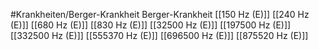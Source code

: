 #Krankheiten/Berger-Krankheit
Berger-Krankheit
[[150 Hz (E)]]
[[240 Hz (E)]]
[[680 Hz (E)]]
[[830 Hz (E)]]
[[32500 Hz (E)]]
[[197500 Hz (E)]]
[[332500 Hz (E)]]
[[555370 Hz (E)]]
[[696500 Hz (E)]]
[[875520 Hz (E)]]